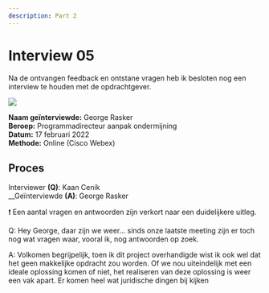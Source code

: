 ```yaml
---
description: Part 2
---
```


# Interview 05

Na de ontvangen feedback en ontstane vragen heb ik besloten nog een interview te houden met de opdrachtgever.

![](<../../.gitbook/assets/image (16).png>)

**Naam geïnterviewde:** George Rasker \
**Beroep:** Programmadirecteur aanpak ondermijning \
**Datum:** 17 februari 2022\
**Methode:** Online (Cisco Webex)

## Proces

Interviewer **(Q)**: Kaan Cenik \
__Geïnterviewde **(A)**: George Rasker

❗ Een aantal vragen en antwoorden zijn verkort naar een duidelijkere uitleg.

Q: Hey George, daar zijn we weer... sinds onze laatste meeting zijn er toch nog wat vragen waar, vooral ik, nog antwoorden op zoek.&#x20;

A: Volkomen begrijpelijk, toen ik dit project overhandigde wist ik ook wel dat het geen makkelijke opdracht zou worden. Of we nou uiteindelijk met een ideale oplossing komen of niet, het realiseren van deze oplossing is weer een vak apart. Er komen heel wat juridische dingen bij kijken&#x20;
